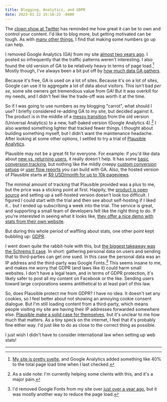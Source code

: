```yaml
---
title: Blogging, Analytics, and GDPR
date: 2023-01-22 15:18:23 -0400
---
```


The [clown show at Twitter](https://anderegg.ca/2022/11/15/twitter-is-going-great) has reminded me how great it can be to own and control your content. I'd like to blog more, but getting motivated can be tough. As with [many other things](https://www.bungie.net/7/en/Destiny/NewLight), I find that making some numbers go up can help.

I removed Google Analytics (GA) from my site [almost two years ago](https://github.com/gavinanderegg/gavinanderegg.github.io/commit/d334ad8fc494c44a90fc94f845b831f2b2474b52). I posted so infrequently that the traffic patterns weren't interesting. I also found the old version of GA to be relatively heavy in terms of page load.[^1] Mostly though, I've always been a bit put off by [how much data GA gathers](https://support.google.com/analytics/answer/9355658?hl=en).

Because it's free, GA is used on a lot of sites. Because it's on a lot of sites, Google can use it to aggregate a lot of data about visitors. This isn't bad *per se*, some site owners get tremendous value from GA! But it was overkill for my needs, and I didn't feel like the trade-off was worth it at the time.

So if I was going to use numbers as my blogging "carrot", what should I use? I briefly considered re-adding GA to my site, but decided against it. The product is in the middle of a [messy transition](https://support.google.com/analytics/answer/11583528?hl=en) from the old version (Universal Analytics) to a new, half-baked version (Google Analytics 4).[^2] I also wanted something lighter that tracked fewer things. I thought about building something myself, but I didn't want the maintenance headache. After looking at some other options, I settled to try a trial of [Plausible Analytics](https://plausible.io/).

Plausible may not be a great fit for everyone. For example: if you'd like data about [new vs. returning users](https://plausible.io/data-policy#how-we-count-unique-users-without-cookies), it really doesn't help. It has some [basic conversion tracking](https://plausible.io/docs/pageview-goals), but nothing like the mildly creepy [custom conversion setups](https://support.google.com/analytics/answer/12846214) or [user flow reports](https://support.google.com/analytics/answer/9317498?hl=en) you can build with GA. Also, the hosted version of Plausible starts at [$9 USD/month for up to 10k pageviews](https://plausible.io/#pricing).

The minimal amount of tracking that Plausible provided was a plus to me, but the price was a sticking point at first. Happily, the [product is open source](https://github.com/plausible/analytics) and setting up a self-hosted version doesn't look too difficult. I figured I could start with the trial and then see about self-hosting if I liked it… but I ended up subscribing a week into the trial. The service is great, and supporting a small team of developers felt like the right thing to do. If you're interested in seeing what it looks like, [they offer a nice demo with stats from their own website](https://plausible.io/plausible.io).

But during this whole period of waffling about stats, one other point kept bubbling up: [GDPR](https://en.wikipedia.org/wiki/General_Data_Protection_Regulation).

I went down quite the rabbit-hole with this, but [the biggest takeaway was the Schrems II case](https://www.gdprsummary.com/schrems-ii/). In short: gathering personal data on users and sending that to third-parties can get one sued. In this case the personal data was an IP address and the third-party was Google Fonts.[^3] This seems insane to me, and makes me worry that GDPR (and laws like it) could harm small websites. I don't have a legal team, and in terms of GDPR protection, it's likely safer to post all my content on Facebook or the like. Sending users toward large corporations seems antithetical to at least part of this law.

So, does Plausible protect me from GDPR? I have no idea. It doesn't set any cookies, so I feel better about not showing an annoying cookie consent dialogue. But I'm still loading content from a third-party, which means people visiting my site are having their IP addresses forwarded somewhere else. [Plausible make a solid case for themselves](https://plausible.io/data-policy), but it's unclear to me how much that matters. As a tiny speck on the internet, I feel that it's probably fine either way. I'd just like to do as close to the correct thing as possible.

I just wish I didn't have to consider international law when setting up web stats!


---


[^1]: [My site is pretty svelte](https://1mb.club), and Google Analytics added something like 40% to the total page load time when I last checked.
[^2]: As a side note: I'm currently helping some clients with this, and it's a major pain.
[^3]: I'd removed Google Fonts from my site over [just over a year ago](https://github.com/gavinanderegg/gavinanderegg.github.io/commit/2c7a0b48e09b46621751e166a5b90fce8cea8bb8), but it was mostly another way to reduce the page load.
